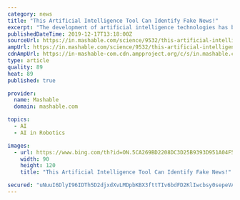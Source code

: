 ```yaml
---
category: news
title: "This Artificial Intelligence Tool Can Identify Fake News!"
excerpt: "The development of artificial intelligence technologies has brought forth the era of autonomous cars, realistic robots, intelligent chatbots, and AI YouTubers. And now, researchers have created an artificial intelligence tool that utilizes language models to identify ‘fake news’. This tool has been developed to stop the spread of ..."
publishedDateTime: 2019-12-17T13:18:00Z
sourceUrl: https://in.mashable.com/science/9532/this-artificial-intelligence-tool-can-identify-fake-news
ampUrl: https://in.mashable.com/science/9532/this-artificial-intelligence-tool-can-identify-fake-news?amp=1
cdnAmpUrl: https://in-mashable-com.cdn.ampproject.org/c/s/in.mashable.com/science/9532/this-artificial-intelligence-tool-can-identify-fake-news?amp=1
type: article
quality: 89
heat: 89
published: true

provider:
  name: Mashable
  domain: mashable.com

topics:
  - AI
  - AI in Robotics

images:
  - url: https://www.bing.com/th?id=ON.5CA269BD2208DC3D25B9393D951A04F5
    width: 90
    height: 120
    title: "This Artificial Intelligence Tool Can Identify Fake News!"

secured: "uNuuI6DlyI96IDTh5D2djxdXvLMDpbKBX3fttTIv6bdFD2KlIwcbsy0sepeVAqCJ0AlJbS9aD4p+vwcZ3t2EpE6itGZ4rqZSCGQW6WWxvAPOPvXN/vqcEYZde0oMUeSg7FO9Q9B4qOeCiEjDI1UfuczMDICCGQzCPWvyPHriMFE51Spt0lpY1YvWA8eOJgbd7/LIUwIuStFax0GnmRsBTsE1y+JwDuTnDOOKIxTUoJmECEWbI/apzgxVybLmsRRSL3KkJhQ3K+LGRfyBZevARw==;hFLMzuWEeAZf2ZOb1Lv6dw=="
---
```


